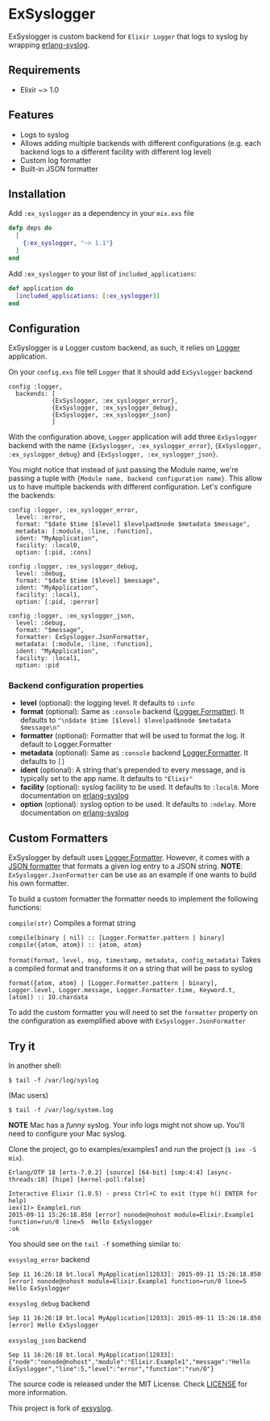 ExSyslogger
======

ExSyslogger is custom backend for `Elixir Logger` that logs to syslog by wrapping [erlang-syslog](https://github.com/Vagabond/erlang-syslog/).

## Requirements
* Elixir ~> 1.0

## Features
* Logs to syslog
* Allows adding multiple backends with different configurations (e.g. each backend logs to a different facility with different log level)
* Custom log formatter
* Built-in JSON formatter

## Installation

Add `:ex_syslogger` as a dependency in your `mix.exs` file

```elixir
defp deps do
  [
    {:ex_syslogger, "~> 1.1"}
  ]
end
```

Add `:ex_syslogger` to your list of `included_applications`:

```elixir
def application do
  [included_applications: [:ex_syslogger]]
end
```

## Configuration

ExSyslogger is a Logger custom backend, as such, it relies on [Logger](http://elixir-lang.org/docs/stable/logger/) application.

On your `config.exs` file tell `Logger` that it should add `ExSyslogger` backend
```
config :logger,
  backends: [
            {ExSyslogger, :ex_syslogger_error},
            {ExSyslogger, :ex_syslogger_debug},
            {ExSyslogger, :ex_syslogger_json}
            ]
```

With the configuration above, `Logger` application will add three `ExSyslogger` backend with the name `{ExSyslogger, :ex_syslogger_error}`, `{ExSyslogger, :ex_syslogger_debug}` and `{ExSyslogger, :ex_syslogger_json}`.

You might notice that instead of just passing the Module name, we're passing a tuple with `{Module name, backend configuration name}`. This allow us to have multiple backends with different configuration. Let's configure the backends:

```
config :logger, :ex_syslogger_error,
  level: :error,
  format: "$date $time [$level] $levelpad$node $metadata $message",
  metadata: [:module, :line, :function],
  ident: "MyApplication",
  facility: :local0,
  option: [:pid, :cons]

config :logger, :ex_syslogger_debug,
  level: :debug,
  format: "$date $time [$level] $message",
  ident: "MyApplication",
  facility: :local1,
  option: [:pid, :perror]

config :logger, :ex_syslogger_json,
  level: :debug,
  format: "$message",
  formatter: ExSyslogger.JsonFormatter,
  metadata: [:module, :line, :function],
  ident: "MyApplication",
  facility: :local1,
  option: :pid
```


### Backend configuration properties

* __level__ (optional): the logging level. It defaults to `:info`
* __format__ (optional): Same as `:console` backend ([Logger.Formatter](http://elixir-lang.org/docs/stable/logger/)). It defaults to `"\n$date $time [$level] $levelpad$node $metadata $message\n"`
* __formatter__ (optional): Formatter that will be used to format the log. It default to Logger.Formatter
* __metadata__ (optional): Same as `:console` backend [Logger.Formatter](http://elixir-lang.org/docs/stable/logger/). It defaults to `[]`
* __ident__ (optional): A string that's prepended to every message, and is typically set to the app name. It defaults to `"Elixir"`
* __facility__ (optional): syslog facility to be used. It defaults to `:local0`. More documentation on [erlang-syslog](https://github.com/Vagabond/erlang-syslog/#syslogopenident-logopt-facility---ok-port)
* __option__ (optional): syslog option to be used. It defaults to `:ndelay`. More documentation on [erlang-syslog](https://github.com/Vagabond/erlang-syslog/#syslogopenident-logopt-facility---ok-port)

## Custom Formatters
ExSyslogger by default uses [Logger.Formatter](http://elixir-lang.org/docs/stable/logger/Logger.Formatter.html). However, it comes with a [JSON formatter](http://hexdocs.pm/exsyslog/1.0.1) that formats a given log entry to a JSON string. __NOTE__: `ExSyslogger.JsonFormatter` can be use as an example if one wants to build his own formatter.

To build a custom formatter the formatter needs to implement the following functions:

`compile(str)`
Compiles a format string
```
compile(binary | nil) :: [Logger.Formatter.pattern | binary]
compile({atom, atom}) :: {atom, atom}
```

`format(format, level, msg, timestamp, metadata, config_metadata)`
Takes a compiled format and transforms it on a string that will be pass to syslog
```
format({atom, atom} | [Logger.Formatter.pattern | binary], Logger.level, Logger.message, Logger.Formatter.time, Keyword.t, [atom]) :: IO.chardata
```

To add the custom formatter you will need to set the `formatter` property on the configuration as exemplified above with `ExSyslogger.JsonFormatter`

## Try it

In another shell:

```
$ tail -f /var/log/syslog
```

(Mac users)
```
$ tail -f /var/log/system.log
```
__NOTE__ Mac has a *funny* syslog. Your info logs might not show up. You'll need to configure your Mac syslog.

Clone the project, go to examples/examples1 and run the project (`$ iex -S mix`).

```
Erlang/OTP 18 [erts-7.0.2] [source] [64-bit] [smp:4:4] [async-threads:10] [hipe] [kernel-poll:false]

Interactive Elixir (1.0.5) - press Ctrl+C to exit (type h() ENTER for help)
iex(1)> Example1.run
2015-09-11 15:26:18.850 [error] nonode@nohost module=Elixir.Example1 function=run/0 line=5  Hello ExSyslogger
:ok
```

You should see on the `tail -f` something similar to:

`exsyslog_error` backend
```
Sep 11 16:26:18 bt.local MyApplication[12833]: 2015-09-11 15:26:18.850 [error] nonode@nohost module=Elixir.Example1 function=run/0 line=5  Hello ExSyslogger
```

`exsyslog_debug` backend
```
Sep 11 16:26:18 bt.local MyApplication[12833]: 2015-09-11 15:26:18.850 [error] Hello ExSyslogger
```

`exsyslog_json` backend
```
Sep 11 16:26:18 bt.local MyApplication[12833]: {"node":"nonode@nohost","module":"Elixir.Example1","message":"Hello ExSyslogger","line":5,"level":"error","function":"run/0"}
```

The source code is released under the MIT License. Check [LICENSE](LICENSE) for more information.

This project is fork of [exsyslog](https://github.com/22cans/exsyslog).
